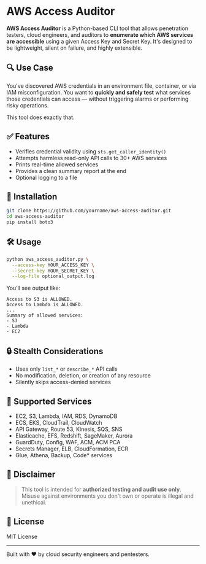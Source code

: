 # AWS Access Auditor

**AWS Access Auditor** is a Python-based CLI tool that allows penetration testers, cloud engineers, and auditors to **enumerate which AWS services are accessible** using a given Access Key and Secret Key. It's designed to be lightweight, silent on failure, and highly extensible.

## 🔍 Use Case

You've discovered AWS credentials in an environment file, container, or via IAM misconfiguration. You want to **quickly and safely test** what services those credentials can access — without triggering alarms or performing risky operations.

This tool does exactly that.

## ✅ Features

- Verifies credential validity using `sts.get_caller_identity()`
- Attempts harmless read-only API calls to 30+ AWS services
- Prints real-time allowed services
- Provides a clean summary report at the end
- Optional logging to a file

## 🚀 Installation

```bash
git clone https://github.com/yourname/aws-access-auditor.git
cd aws-access-auditor
pip install boto3
```

## 🛠️ Usage

```bash
python aws_access_auditor.py \
  --access-key YOUR_ACCESS_KEY \
  --secret-key YOUR_SECRET_KEY \
  --log-file optional_output.log
```

You’ll see output like:

```text
Access to S3 is ALLOWED.
Access to Lambda is ALLOWED.
...
Summary of allowed services:
- S3
- Lambda
- EC2
```

## 🔒 Stealth Considerations

- Uses only `list_*` or `describe_*` API calls
- No modification, deletion, or creation of any resource
- Silently skips access-denied services

## 📁 Supported Services

- EC2, S3, Lambda, IAM, RDS, DynamoDB
- ECS, EKS, CloudTrail, CloudWatch
- API Gateway, Route 53, Kinesis, SQS, SNS
- Elasticache, EFS, Redshift, SageMaker, Aurora
- GuardDuty, Config, WAF, ACM, ACM PCA
- Secrets Manager, ELB, CloudFormation, ECR
- Glue, Athena, Backup, Code* services

## 📌 Disclaimer

> This tool is intended for **authorized testing and audit use only**. Misuse against environments you don't own or operate is illegal and unethical.

## 📄 License

MIT License

---

Built with ❤️ by cloud security engineers and pentesters.
